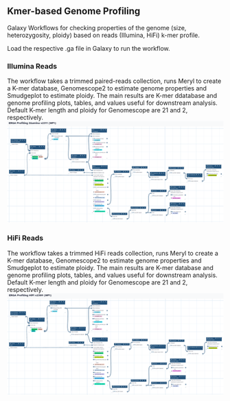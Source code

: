 ## Kmer-based Genome Profiling
Galaxy Workflows for checking properties of the genome (size, heterozygosity, ploidy) based on reads (Illumina, HiFi) k-mer profile.

Load the respective .ga file in Galaxy to run the workflow.

### Illumina Reads
The workflow takes a trimmed paired-reads collection, runs Meryl to create a K-mer database, Genomescope2 to estimate genome properties and Smudgeplot to estimate ploidy. The main results are K-mer ddatabase and genome profiling plots, tables, and values useful for downstream analysis.
Default K-mer length and ploidy for Genomescope are 21 and 2, respectively.
![ProfIllu](pics/Prof_illu_2311.png)

### HiFi Reads
The workflow takes a trimmed HiFi reads collection, runs Meryl to create a K-mer database, Genomescope2 to estimate genome properties and Smudgeplot to estimate ploidy. The main results are K-mer database and genome profiling plots, tables, and values useful for downstream analysis.
Default K-mer length and ploidy for Genomescope are 21 and 2, respectively.
![ProfHiFi](pics/Prof_hifi_2309.png)
